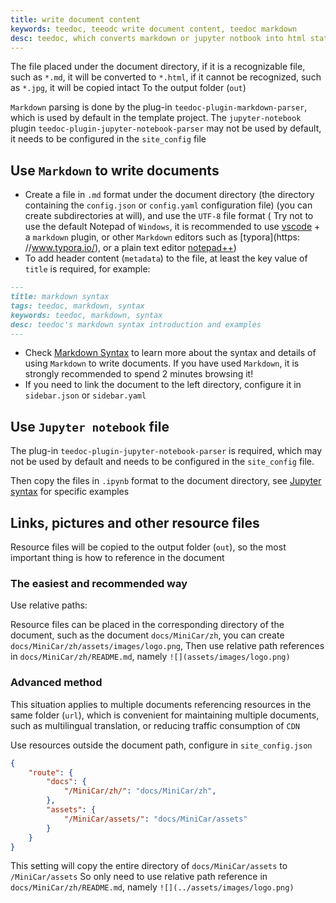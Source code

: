 ```yaml
---
title: write document content
keywords: teedoc, teeodc write document content, teedoc markdown
desc: teedoc, which converts markdown or jupyter notbook into html static web pages, introduces teedoc’s document content writing specifications
---
```



The file placed under the document directory, if it is a recognizable file, such as `*.md`, it will be converted to `*.html`, if it cannot be recognized, such as `*.jpg`, it will be copied intact To the output folder (`out`)

`Markdown` parsing is done by the plug-in `teedoc-plugin-markdown-parser`, which is used by default in the template project.
The `jupyter-notebook` plugin `teedoc-plugin-jupyter-notebook-parser` may not be used by default, it needs to be configured in the `site_config` file


## Use `Markdown` to write documents

* Create a file in `.md` format under the document directory (the directory containing the `config.json` or `config.yaml` configuration file) (you can create subdirectories at will), and use the `UTF-8` file format ( Try not to use the default Notepad of `Windows`, it is recommended to use [vscode](https://code.visualstudio.com/) + a `markdown` plugin, or other `Markdown` editors such as [typora](https: //www.typora.io/), or a plain text editor [notepad++](https://notepad-plus-plus.org/))
* To add header content (`metadata`) to the file, at least the key value of `title` is required, for example:

```markdown
---
title: markdown syntax
tags: teedoc, markdown, syntax
keywords: teedoc, markdown, syntax
desc: teedoc's markdown syntax introduction and examples
---
```

* Check [Markdown Syntax](../syntax/syntax_markdown.md) to learn more about the syntax and details of using `Markdown` to write documents. If you have used `Markdown`, it is strongly recommended to spend 2 minutes browsing it!
* If you need to link the document to the left directory, configure it in `sidebar.json` or `sidebar.yaml`


## Use `Jupyter notebook` file

The plug-in `teedoc-plugin-jupyter-notebook-parser` is required, which may not be used by default and needs to be configured in the `site_config` file.

Then copy the files in `.ipynb` format to the document directory, see [Jupyter syntax](../syntax/syntax_jupyter.ipynb) for specific examples



## Links, pictures and other resource files

Resource files will be copied to the output folder (`out`), so the most important thing is how to reference in the document

### The easiest and recommended way

Use relative paths:

Resource files can be placed in the corresponding directory of the document, such as the document `docs/MiniCar/zh`, you can create `docs/MiniCar/zh/assets/images/logo.png`,
Then use relative path references in `docs/MiniCar/zh/README.md`, namely `![](assets/images/logo.png)`

### Advanced method

This situation applies to multiple documents referencing resources in the same folder (`url`), which is convenient for maintaining multiple documents, such as multilingual translation, or reducing traffic consumption of `CDN`

Use resources outside the document path, configure in `site_config.json`
```json
{
    "route": {
        "docs": {
            "/MiniCar/zh/": "docs/MiniCar/zh",
        },
        "assets": {
            "/MiniCar/assets/": "docs/MiniCar/assets"
        }
    }
}
```
This setting will copy the entire directory of `docs/MiniCar/assets` to `/MiniCar/assets`
So only need to use relative path reference in `docs/MiniCar/zh/README.md`, namely `![](../assets/images/logo.png)`

